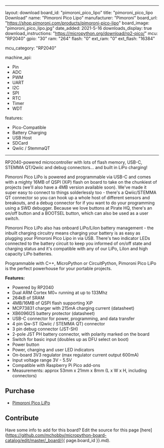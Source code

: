 
---
layout: download
board_id: "pimoroni_pico_lipo"
title: "pimoroni_pico_lipo Download"
name: "Pimoroni Pico Lipo"
manufacturer: "Pimoroni"
board_url: "https://shop.pimoroni.com/products/pimoroni-pico-lipo"
board_image: "pimoroni_pico_lipo.jpg"
date_added: 2021-5-16
downloads_display: true
download_instructions: "https://micropython.org/download/rp2-pico/"
mcu: "RP2040"
gpio: "30"
ram: "264"
flash: "0"
ext_ram: "0"
ext_flash: "16384"

mcu_category: "RP2040"

machine_api:
  - Pin
  - ADC
  - PWM
  - UART
  - I2C
  - SPI
  - RTC
  - Timer
  - WDT


features:
  - Pico-Compatible
  - Battery Charging
  - USB Host
  - SDCard
  - Qwiic / StemmaQT
---

RP2040-powered microcontroller with lots of flash memory, USB-C, STEMMA QT/Qwiic and debug connectors... and built in LiPo charging!


Pimoroni Pico LiPo is powered and programmable via USB-C and comes with a mighty 16MB of QSPI (XiP) flash on board to take on the chunkiest of projects (we'll also have a 4MB version available soon). We've made it super easy to connect to things solderlessly too - there's a Qwiic/STEMMA QT connector so you can hook up a whole host of different sensors and breakouts, and a debug connector for if you want to do your programming using a SWD debugger. Because we love buttons at Pirate HQ, there's an on/off button and a BOOTSEL button, which can also be used as a user switch.


Pimoroni Pico LiPo also has onboard LiPo/LiIon battery management - the inbuilt charging circuitry means charging your battery is as easy as plugging your Pimoroni Pico Lipo in via USB. There's two indicator LEDs connected to the battery circuit to keep you informed of on/off state and charging status and it's compatible with any of our LiPo, LiIon and high capacity LiPo batteries.

Programmable with C++, MicroPython or CircuitPython, Pimoroni Pico LiPo is the perfect powerhouse for your portable projects. 


**Features:**

* Powered by RP2040
* Dual ARM Cortex M0+ running at up to 133Mhz
* 264kB of SRAM
* 4MB/16MB of QSPI flash supporting XiP
* MCP73831 charger with 215mA charging current (datasheet)
* XB6096I2S battery protector (datasheet)
* USB-C connector for power, programming, and data transfer
* 4 pin Qw-ST (Qwiic / STEMMA QT) connector
* 3 pin debug connector (JST-SH)
* 2-pole JST PH battery connector, with polarity marked on the board
* Switch for basic input (doubles up as DFU select on boot)
* Power button
* Power, charging and user LED indicators
* On-board 3V3 regulator (max regulator current output 600mA)
* Input voltage range 3V - 5.5V
* Compatible with Raspberry Pi Pico add-ons
* Measurements: approx 53mm x 21mm x 8mm (L x W x H, including connectors)


## Purchase
* [Pimoroni Pico LiPo](https://shop.pimoroni.com/products/pimoroni-pico-lipo)

## Contribute

Have some info to add for this board? Edit the source for this page [here](https://github.com/mchobby/micropython-board-catalog/edit/master/_board/{{ page.board_id }}.md).

